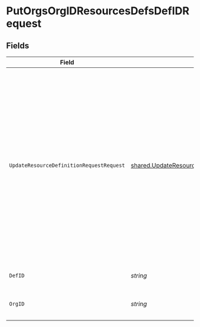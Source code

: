 # PutOrgsOrgIDResourcesDefsDefIDRequest


## Fields

| Field                                                                                                                                                                                                                                                             | Type                                                                                                                                                                                                                                                              | Required                                                                                                                                                                                                                                                          | Description                                                                                                                                                                                                                                                       |
| ----------------------------------------------------------------------------------------------------------------------------------------------------------------------------------------------------------------------------------------------------------------- | ----------------------------------------------------------------------------------------------------------------------------------------------------------------------------------------------------------------------------------------------------------------- | ----------------------------------------------------------------------------------------------------------------------------------------------------------------------------------------------------------------------------------------------------------------- | ----------------------------------------------------------------------------------------------------------------------------------------------------------------------------------------------------------------------------------------------------------------- |
| `UpdateResourceDefinitionRequestRequest`                                                                                                                                                                                                                          | [shared.UpdateResourceDefinitionRequestRequest](../../models/shared/updateresourcedefinitionrequestrequest.md)                                                                                                                                                    | :heavy_check_mark:                                                                                                                                                                                                                                                | The Resource Definition record details.<br/><br/>The PUT operation updates a resource definition using the provided payload. An empty driver_account or driver_inputs property will unset the existing values.<br/><br/>Currently the resource and driver types can't be changed. |
| `DefID`                                                                                                                                                                                                                                                           | *string*                                                                                                                                                                                                                                                          | :heavy_check_mark:                                                                                                                                                                                                                                                | The Resource Definition ID.<br/><br/>                                                                                                                                                                                                                             |
| `OrgID`                                                                                                                                                                                                                                                           | *string*                                                                                                                                                                                                                                                          | :heavy_check_mark:                                                                                                                                                                                                                                                | The Organization ID.<br/><br/>                                                                                                                                                                                                                                    |